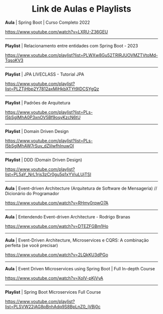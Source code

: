 <div align="center">
    <h1>Link de Aulas e Playlists</h1>
</div>

<b>Aula</b> | Spring Boot | Curso Completo 2022

https://www.youtube.com/watch?v=LXRU-Z36GEU

---

<b>Playlist</b> | Relacionamento entre entidades com Spring Boot - 2023

https://www.youtube.com/playlist?list=PLWXw8Gu52TRIRJUOVMZTVtoMd-TqsoKV3

---

<b>Playlist</b> | JPA LIVECLASS - Tutorial JPA

https://www.youtube.com/playlist?list=PLZTjHbp2Y7812axMiHkbXTYt9IDCSYgQz

---

<b>Playlist</b> | Padrões de Arquitetura

https://www.youtube.com/playlist?list=PLs-l5bSgIMhA0P3xnOV5Bf9osyKzcN6tU

---

<b>Playlist</b> | Domain Driven Design

https://www.youtube.com/playlist?list=PLs-l5bSgIMhAW7rSuv_dZlilwfhInuwOI

---

<b>Playlist</b> | DDD (Domain Driven Design)

https://www.youtube.com/playlist?list=PL5aY_NrL1rjs3zCr0gu5q1xYViuLUjTSI

---

<b>Aula</b> | Event-driven Architecture (Arquitetura de Software de Mensageria) // Dicionário do Programador

https://www.youtube.com/watch?v=RHmy0rpwO7A

---

<b>Aula</b> | Entendendo Event-driven Architecture - Rodrigo Branas

https://www.youtube.com/watch?v=DTEZFGBm1Ho

---

<b>Aula</b> | Event-Driven Architecture, Microservices e CQRS: A combinação perfeita (se você precisar)

https://www.youtube.com/watch?v=2LQkKU3dPGo

---

<b>Aula</b> | Event Driven Microservices using Spring Boot | Full In-depth Course

https://www.youtube.com/watch?v=XolV-pKjVyA

---

<b>Playlist</b> | Spring Boot Microservices Full Course

https://www.youtube.com/playlist?list=PLSVW22jAG8pBnhAdq9S8BpLnZ0_jVBj0c
